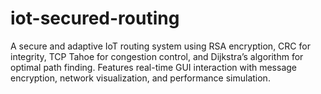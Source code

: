 # iot-secured-routing
A secure and adaptive IoT routing system using RSA encryption, CRC for integrity, TCP Tahoe for congestion control, and Dijkstra’s algorithm for optimal path finding. Features real-time GUI interaction with message encryption, network visualization, and performance simulation.
